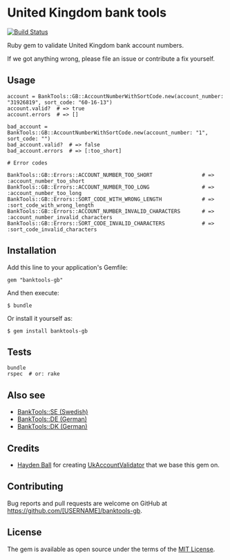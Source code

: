 # United Kingdom bank tools

[![Build Status](https://travis-ci.org/barsoom/banktools-gb.svg?branch=master)](https://travis-ci.org/barsoom/banktools-gb)

Ruby gem to validate United Kingdom bank account numbers.

If we got anything wrong, please file an issue or contribute a fix yourself.

## Usage

    account = BankTools::GB::AccountNumberWithSortCode.new(account_number: "31926819", sort_code: "60-16-13")
    account.valid?  # => true
    account.errors  # => []

    bad_account = BankTools::GB::AccountNumberWithSortCode.new(account_number: "1", sort_code: "")
    bad_account.valid?  # => false
    bad_account.errors  # => [:too_short]

    # Error codes

    BankTools::GB::Errors::ACCOUNT_NUMBER_TOO_SHORT                # => :account_number_too_short
    BankTools::GB::Errors::ACCOUNT_NUMBER_TOO_LONG                 # => :account_number_too_long
    BankTools::GB::Errors::SORT_CODE_WITH_WRONG_LENGTH             # => :sort_code_with_wrong_length
    BankTools::GB::Errors::ACCOUNT_NUMBER_INVALID_CHARACTERS       # => :account_number_invalid_characters
    BankTools::GB::Errors::SORT_CODE_INVALID_CHARACTERS            # => :sort_code_invalid_characters

## Installation

Add this line to your application's Gemfile:

    gem "banktools-gb"

And then execute:

    $ bundle

Or install it yourself as:

    $ gem install banktools-gb

## Tests

    bundle
    rspec  # or: rake

## Also see

* [BankTools::SE (Swedish)](https://github.com/barsoom/banktools-se)
* [BankTools::DE (German)](https://github.com/barsoom/banktools-de)
* [BankTools::DK (German)](https://github.com/barsoom/banktools-dk)

## Credits

* [Hayden Ball](https://github.com/ball-hayden) for creating [UkAccountValidator](https://github.com/ball-hayden/uk_account_validator) that we base this gem on.

## Contributing

Bug reports and pull requests are welcome on GitHub at https://github.com/[USERNAME]/banktools-gb.

## License

The gem is available as open source under the terms of the [MIT License](http://opensource.org/licenses/MIT).
